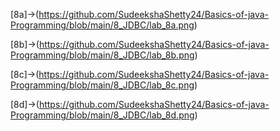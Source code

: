 [8a]->(https://github.com/SudeekshaShetty24/Basics-of-java-Programming/blob/main/8_JDBC/lab_8a.png)

[8b]->(https://github.com/SudeekshaShetty24/Basics-of-java-Programming/blob/main/8_JDBC/lab_8b.png)

[8c]->(https://github.com/SudeekshaShetty24/Basics-of-java-Programming/blob/main/8_JDBC/lab_8c.png)

[8d]->(https://github.com/SudeekshaShetty24/Basics-of-java-Programming/blob/main/8_JDBC/lab_8d.png)

